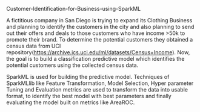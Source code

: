 Customer-Identification-for-Business-using-SparkML

A fictitious company in San Diego is trying to expand its Clothing Business and planning to identify the customers in the city and also planning to send out their offers and deals to those customers who have income >50k to promote their brand. To determine the potential customers they obtained a census data from UCI repository(https://archive.ics.uci.edu/ml/datasets/Census+Income). Now, the goal is to build a classification predictive model which identifies the potential customers using the collected census data. 

   SparkML is used for building the predictive model. Techniques of SparkMLlib like Feature Transformation, Model Selection, Hyper parameter Tuning and Evaluation metrics are used to transform the data into usable format, to identify the best model with best parameters and finally evaluating the model built on metrics like AreaROC. 


